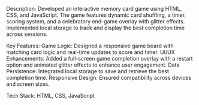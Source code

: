 Description:
Developed an interactive memory card game using HTML, CSS, and JavaScript. The game features dynamic card shuffling, a timer, scoring system, and a celebratory end-game overlay with glitter effects. Implemented local storage to track and display the best completion time across sessions.

Key Features:
Game Logic: Designed a responsive game board with matching card logic and real-time updates to score and timer.
UI/UX Enhancements: Added a full-screen game completion overlay with a restart option and animated glitter effects to enhance user engagement.
Data Persistence: Integrated local storage to save and retrieve the best completion time.
Responsive Design: Ensured compatibility across devices and screen sizes.

Tech Stack:
HTML, CSS, JavaScript
